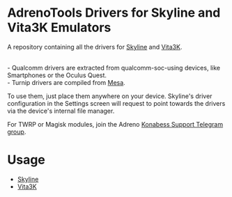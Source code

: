 # AdrenoTools Drivers for Skyline and Vita3K Emulators

A repository containing all the drivers for <a href="https://github.com/skyline-emu/skyline">Skyline</a> and <a href="https://github.com/Vita3K/Vita3K-Android">Vita3K</a>.

<br>- Qualcomm drivers are extracted from qualcomm-soc-using devices, like Smartphones or the Oculus Quest.
<br>- Turnip drivers are compiled from <a href="https://docs.mesa3d.org/index.html">Mesa</a>.

To use them, just place them anywhere on your device. Skyline's driver configuration in the Settings screen will request to point towards the drivers via 
the device's internal file manager.

For TWRP or Magisk modules, join the Adreno <a href="https://t.me/adreno_konabess">Konabess Support Telegram group</a>.

# Usage

- [Skyline](docs/skyline.md)
- [Vita3K](docs/vita3k.md)
